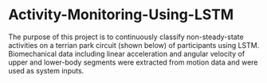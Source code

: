 # Activity-Monitoring-Using-LSTM
The purpose of this project is to continuously classify non-steady-state activities on a terrian park circuit (shown below) of participants using LSTM. Biomechanical data including linear acceleration and angular velocity of upper and lower-body segments were extracted from motion data and were used as system inputs. 

